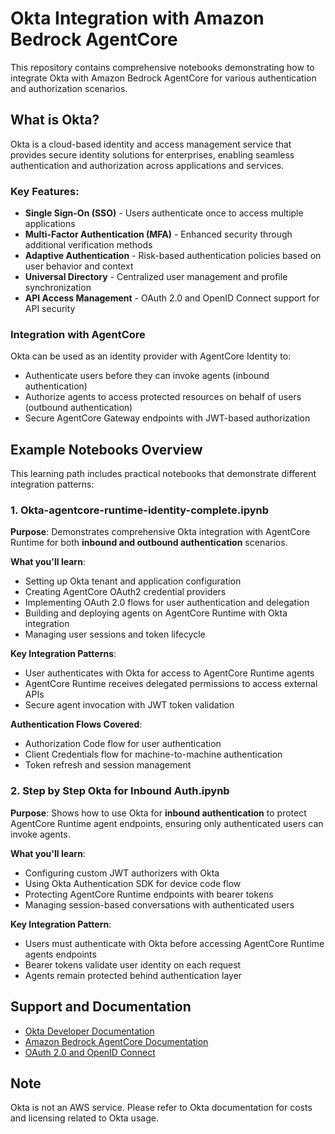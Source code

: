 # Okta Integration with Amazon Bedrock AgentCore

This repository contains comprehensive notebooks demonstrating how to integrate Okta with Amazon Bedrock AgentCore for various authentication and authorization scenarios.

## What is Okta?

Okta is a cloud-based identity and access management service that provides secure identity solutions for enterprises, enabling seamless authentication and authorization across applications and services.

### Key Features:
- **Single Sign-On (SSO)** - Users authenticate once to access multiple applications
- **Multi-Factor Authentication (MFA)** - Enhanced security through additional verification methods  
- **Adaptive Authentication** - Risk-based authentication policies based on user behavior and context
- **Universal Directory** - Centralized user management and profile synchronization
- **API Access Management** - OAuth 2.0 and OpenID Connect support for API security

### Integration with AgentCore

Okta can be used as an identity provider with AgentCore Identity to:
- Authenticate users before they can invoke agents (inbound authentication)
- Authorize agents to access protected resources on behalf of users (outbound authentication)
- Secure AgentCore Gateway endpoints with JWT-based authorization

## Example Notebooks Overview

This learning path includes practical notebooks that demonstrate different integration patterns:

### 1. Okta-agentcore-runtime-identity-complete.ipynb

**Purpose**: Demonstrates comprehensive Okta integration with AgentCore Runtime for both **inbound and outbound authentication** scenarios.

**What you'll learn**:
- Setting up Okta tenant and application configuration
- Creating AgentCore OAuth2 credential providers
- Implementing OAuth 2.0 flows for user authentication and delegation
- Building and deploying agents on AgentCore Runtime with Okta integration
- Managing user sessions and token lifecycle

**Key Integration Patterns**: 
- User authenticates with Okta for access to AgentCore Runtime agents
- AgentCore Runtime receives delegated permissions to access external APIs
- Secure agent invocation with JWT token validation

**Authentication Flows Covered**:
- Authorization Code flow for user authentication
- Client Credentials flow for machine-to-machine authentication
- Token refresh and session management

### 2. Step by Step Okta for Inbound Auth.ipynb

**Purpose**: Shows how to use Okta for **inbound authentication** to protect AgentCore Runtime agent endpoints, ensuring only authenticated users can invoke agents.

**What you'll learn**:
- Configuring custom JWT authorizers with Okta
- Using Okta Authentication SDK for device code flow
- Protecting AgentCore Runtime endpoints with bearer tokens
- Managing session-based conversations with authenticated users

**Key Integration Pattern**:
- Users must authenticate with Okta before accessing AgentCore Runtime agents endpoints
- Bearer tokens validate user identity on each request
- Agents remain protected behind authentication layer

## Support and Documentation

- [Okta Developer Documentation](https://developer.okta.com/)
- [Amazon Bedrock AgentCore Documentation](https://docs.aws.amazon.com/bedrock-agentcore/)
- [OAuth 2.0 and OpenID Connect](https://developer.okta.com/docs/concepts/oauth-openid/)

## Note

Okta is not an AWS service. Please refer to Okta documentation for costs and licensing related to Okta usage.

